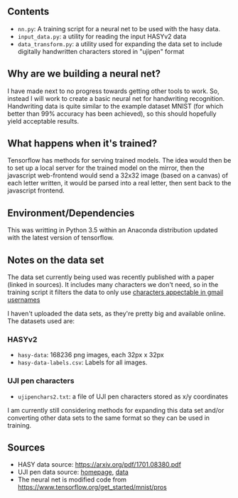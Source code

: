 
## Contents

* `nn.py`: A training script for a neural net to be used with the hasy data.
* `input_data.py`: a utility for reading the input HASYv2 data
* `data_transform.py`: a utility used for expanding the data set to include digitally handwritten characters stored in "ujipen" format

## Why are we building a neural net?

I have made next to no progress towards getting other tools to work. So, instead I will work to create a basic neural net for handwriting recognition. Handwriting data is quite similar to the example dataset MNIST (for which better than 99% accuracy has been achieved), so this should hopefully yield acceptable results.


## What happens when it's trained?

Tensorflow has methods for serving trained models. The idea would then be to set up a local server for the trained model on the mirror, then the javascript web-frontend would send a 32x32 image (based on a canvas) of each letter written, it would be parsed into a real letter, then sent back to the javascript frontend.


## Environment/Dependencies

This was writting in Python 3.5 within an Anaconda distribution updated with the latest version of tensorflow.

## Notes on the data set

The data set currently being used was recently published with a paper (linked in sources). It includes many characters we don't need, so in the training script it filters the data to only use [characters appectable in gmail usernames](https://support.google.com/a/answer/33386?hl=en)

I haven't uploaded the data sets, as they're pretty big and available online. The datasets used are:

### HASYv2
* `hasy-data`: 168236 png images, each 32px x 32px
* `hasy-data-labels.csv`: Labels for all images.

### UJI pen characters

* `ujipenchars2.txt`: a file of UJI pen characters stored as x/y coordinates

I am currently still considering methods for expanding this data set and/or converting other data sets to the same format so they can be used in training.


## Sources

* HASY data source: <https://arxiv.org/pdf/1701.08380.pdf>
* UJI pen data source: [homepage](https://archive.ics.uci.edu/ml/datasets/UJI+Pen+Characters+%28Version+2%29), [data](https://archive.ics.uci.edu/ml/machine-learning-databases/uji-penchars/version2/ujipenchars2.txt)
* The neural net is modified code from <https://www.tensorflow.org/get_started/mnist/pros>